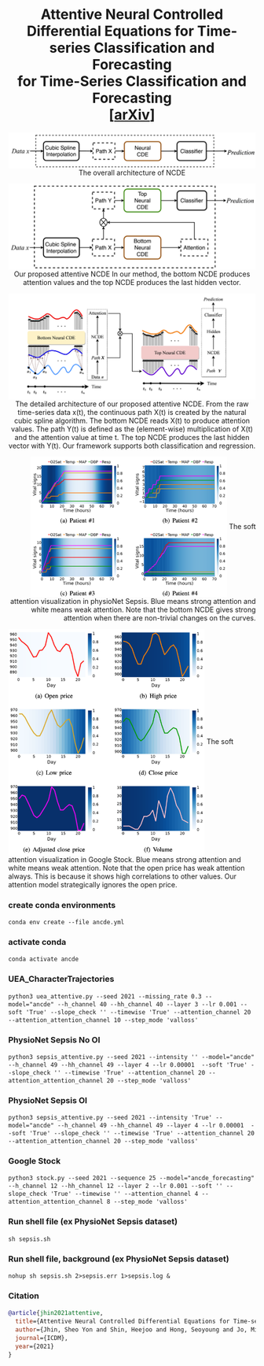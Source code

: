<h1 align='center'> Attentive Neural Controlled Differential Equations for Time-series Classification and Forecasting<br>
    for Time-Series Classification and Forecasting<br>
    [<a href="https://arxiv.org/abs/2109.01876">arXiv</a>] </h1>

<p align="center">
  
  <img align="middle" src="./imgs/Neuralcde.png" alt="NeuralCDE"/> 
  The overall architecture of NCDE
</p>

<p align="center">
  <img align="middle" src="./imgs/AttentiveNeuralCDE.png" alt="ANCDE" /> 
  Our proposed attentive NCDE In our method, the bottom NCDE produces attention values and the top NCDE produces the last hidden vector. 
  
</p>
<p align="center">
  <img align="middle" src="./imgs/ANCDE_flow.png" alt="ANCDE_model_structure in detail"/> 
  The detailed architecture of our proposed attentive NCDE. From the raw time-series data x(t), the continuous path X(t) is created by the natural cubic spline algorithm. The bottom NCDE reads X(t) to produce attention values. The path Y(t) is defined as the (element-wise) multiplication of X(t) and the attention value at time t. The top NCDE produces the last hidden vector with Y(t). Our framework supports both classification and regression.
</p>
<p align="right">
  <img align="center" src="./imgs/sepsis.png" alt="PhysioNet Sepsis attention visualization" width="400"/> 
  The soft attention visualization in physioNet Sepsis. Blue means strong attention and white means weak attention. Note that the bottom NCDE gives strong attention when there are non-trivial changes on the curves.

</p>
<p align="left">
  <img align="center" src="./imgs/stock.png" alt="Google Stock attention visualization" width="400"/> 
  The soft attention visualization in Google Stock. Blue means strong attention and white means weak attention. Note that the open price has weak attention always. This is because it shows high correlations to other values. Our attention model strategically ignores the open price.
</p>

  

### create conda environments
```
conda env create --file ancde.yml
```

### activate conda 
```
conda activate ancde
```

### UEA_CharacterTrajectories
```
python3 uea_attentive.py --seed 2021 --missing_rate 0.3 --model="ancde" --h_channel 40 --hh_channel 40 --layer 3 --lr 0.001 --soft 'True' --slope_check '' --timewise 'True' --attention_channel 20 --attention_attention_channel 10 --step_mode 'valloss'
```

### PhysioNet Sepsis No OI
```
python3 sepsis_attentive.py --seed 2021 --intensity '' --model="ancde" --h_channel 49 --hh_channel 49 --layer 4 --lr 0.00001  --soft 'True' --slope_check '' --timewise 'True' --attention_channel 20 --attention_attention_channel 20 --step_mode 'valloss'
```

### PhysioNet Sepsis OI
```
python3 sepsis_attentive.py --seed 2021 --intensity 'True' --model="ancde" --h_channel 49 --hh_channel 49 --layer 4 --lr 0.00001  --soft 'True' --slope_check '' --timewise 'True' --attention_channel 20 --attention_attention_channel 20 --step_mode 'valloss'
```
### Google Stock
```
python3 stock.py --seed 2021 --sequence 25 --model="ancde_forecasting" --h_channel 12 --hh_channel 12 --layer 2 --lr 0.001 --soft '' --slope_check 'True' --timewise '' --attention_channel 4 --attention_attention_channel 8 --step_mode 'valloss'
```

### Run shell file (ex PhysioNet Sepsis dataset)
```
sh sepsis.sh 
```
### Run shell file, background  (ex PhysioNet Sepsis dataset)
```
nohup sh sepsis.sh 2>sepsis.err 1>sepsis.log & 
```

### Citation
```bibtex
@article{jhin2021attentive,
  title={Attentive Neural Controlled Differential Equations for Time-series Classification and Forecasting},
  author={Jhin, Sheo Yon and Shin, Heejoo and Hong, Seoyoung and Jo, Minju and Park, Solhee and Park, Noseong},
  journal={ICDM},
  year={2021}
}
```
